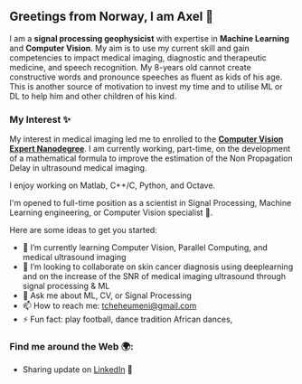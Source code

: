## Greetings from Norway, I am Axel 👋

I am a **signal processing geophysicist** with expertise in **Machine Learning** and **Computer Vision**. My aim is to use my current skill and gain competencies to impact medical imaging, diagnostic and therapeutic medicine, and speech recognition. My 8-years old cannot create constructive words and pronounce speeches as fluent as kids of his age. This is another source of motivation to invest my time and to utilise ML or DL to help him and other children of his kind.

### My Interest :sparkles: 
My interest in medical imaging led me to enrolled to the **[Computer Vision Expert Nanodegree](https://www.udacity.com/course/computer-vision-nanodegree--nd891)**. I am currently working, part-time, on the development of a mathematical formula to improve the estimation of the Non Propagation Delay in ultrasound medical imaging.

I enjoy working on Matlab, C++/C, Python, and Octave.

I'm opened to full-time position as a scientist in Signal Processing, Machine Learning engineering, or Computer Vision specialist :rocket:.

Here are some ideas to get you started:

- 🌱 I’m currently learning Computer Vision, Parallel Computing, and medical ultrasound imaging
- 👯 I’m looking to collaborate on skin cancer diagnosis using deeplearning and on the increase of the SNR of medical imaging ultrasound through signal processing & ML
- 💬 Ask me about ML, CV, or Signal Processing
- 📫 How to reach me: tcheheumeni@gmail.com
- ⚡ Fun fact: play football, dance tradition African dances, 

### Find me around the Web :earth_africa::

- Sharing update on [LinkedIn](https://www.linkedin.com/in/tcheheumeni/) :satellite:

